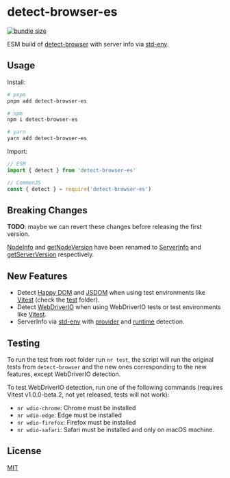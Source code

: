 
# detect-browser-es

[![bundle size](https://flat.badgen.net/bundlephobia/minzip/detect-browser-es)](https://bundlephobia.com/package/detect-browser-es)

ESM build of [detect-browser](https://www.npmjs.com/package/detect-browser) with server info via [std-env](https://github.com/unjs/std-env).

## Usage

Install:

```sh
# pnpm
pnpm add detect-browser-es

# npm
npm i detect-browser-es

# yarn
yarn add detect-browser-es
```

Import:

```js
// ESM
import { detect } from 'detect-browser-es'

// CommonJS
const { detect } = require('detect-browser-es')
```

## Breaking Changes

**TODO**: maybe we can revert these changes before releasing the first version.

[NodeInfo](https://github.com/DamonOehlman/detect-browser/blob/master/src/index.ts#L30) and [getNodeVersion](https://github.com/DamonOehlman/detect-browser/blob/master/src/index.ts#L306C17-L306C31) have been renamed to [ServerInfo](https://github.com/userquin/detect-browser-es/blob/main/src/index.ts#L47) and [getServerVersion](https://github.com/userquin/detect-browser-es/blob/main/src/index.ts#L366) respectively.

## New Features

- Detect [Happy DOM](https://github.com/capricorn86/happy-dom) and [JSDOM](https://github.com/jsdom/jsdom) when using test environments like [Vitest](https://github.com/vitest-dev/vitest) (check the [test](https://github.com/userquin/detect-browser-es/tree/main/test) folder).
- Detect [WebDriverIO](https://github.com/webdriverio/webdriverio) when using WebDriverIO tests or test environments like [Vitest](https://github.com/vitest-dev/vitest).
- ServerInfo via [std-env](https://github.com/unjs/std-env) with [provider](https://github.com/unjs/std-env#provider-detection) and [runtime](https://github.com/unjs/std-env#runtime-detection) detection.

## Testing

To run the test from root folder run `nr test`, the script will run the original tests from `detect-browser` and the new ones corresponding to the new features, except WebDriverIO detection.

To test WebDriverIO detection, run one of the following commands (requires Vitest v1.0.0-beta.2, not yet released, tests will not work):
- `nr wdio-chrome`: Chrome must be installed
- `nr wdio-edge`: Edge must be installed
- `nr wdio-firefox`: Firefox must be installed
- `nr wdio-safari`: Safari must be installed and only on macOS machine.

## License

[MIT](./LICENSE)
